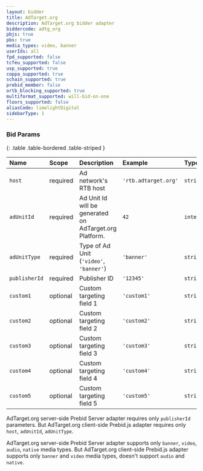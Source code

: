 ```yaml
---
layout: bidder
title: AdTarget.org
description: AdTarget.org bidder adapter
biddercode: adtg_org
pbjs: true
pbs: true
media_types: video, banner
userIds: all
fpd_supported: false
tcfeu_supported: false
usp_supported: true
coppa_supported: true
schain_supported: true
prebid_member: false
ortb_blocking_supported: true
multiformat_supported: will-bid-on-one
floors_supported: false
aliasCode: limelightDigital
sidebarType: 1
---
```


### Bid Params

{: .table .table-bordered .table-striped }

| Name          | Scope    | Description                                              | Example                | Type      |
|:--------------|:---------|:---------------------------------------------------------|:-----------------------|:----------|
| `host`        | required | Ad network's RTB host                                    | `'rtb.adtarget.org'`   | `string`  |
| `adUnitId`    | required | Ad Unit Id will be generated on AdTarget.org Platform.   | `42`                   | `integer` |
| `adUnitType`  | required | Type of Ad Unit (`'video'`, `'banner'`)                  | `'banner'`             | `string`  |
| `publisherId` | required | Publisher ID                                             | `'12345'`              | `string`  |
| `custom1`     | optional | Custom targeting field 1                                 | `'custom1'`            | `string`  |
| `custom2`     | optional | Custom targeting field 2                                 | `'custom2'`            | `string`  |
| `custom3`     | optional | Custom targeting field 3                                 | `'custom3'`            | `string`  |
| `custom4`     | optional | Custom targeting field 4                                 | `'custom4'`            | `string`  |
| `custom5`     | optional | Custom targeting field 5                                 | `'custom5'`            | `string`  |

AdTarget.org server-side Prebid Server adapter requires only `publisherId` parameters. But AdTarget.org client-side Prebid.js adapter requires only `host`, `adUnitId`, `adUnitType`.

AdTarget.org server-side Prebid Server adapter supports only `banner`, `video`, `audio`, `native` media types. But AdTarget.org client-side Prebid.js adapter supports only `banner` and `video` media types, doesn't support `audio` and `native`.

